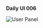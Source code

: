 **Daily UI 006**

![User Panel](https://raw.githubusercontent.com/Sehajbir/DailyUI/master/DailyUI-006/Web%201920%20%E2%80%93%201.png)
